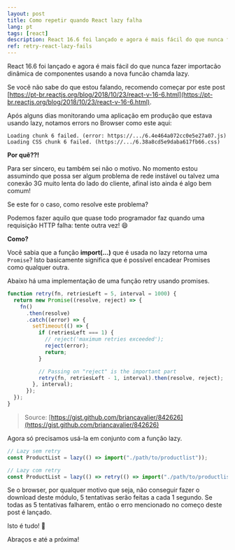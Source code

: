 ```yaml
---
layout: post
title: Como repetir quando React lazy falha
lang: pt
tags: [react]
description: React 16.6 foi lançado e agora é mais fácil do que nunca fazer importacão dinâmica de componentes usando a nova funcão chamda lazy. Após alguns dias monitorando uma aplicação em produção que estava usando lazy, notamos errors no Browser onde alguns usuários não estavam conseguindo carregar os componentes dinâmicos. Aprenda aqui como mitigar este problema.
ref: retry-react-lazy-fails
---
```


React 16.6 foi lançado e agora é mais fácil do que nunca fazer importacão dinâmica de componentes usando a nova funcão chamda lazy.

Se você não sabe do que estou falando, recomendo começar por este post [https://pt-br.reactjs.org/blog/2018/10/23/react-v-16-6.html](https://pt-br.reactjs.org/blog/2018/10/23/react-v-16-6.html).


Após alguns dias monitorando uma aplicação em produção que estava usando lazy, notamos errors no Browser como este aqui:

```
Loading chunk 6 failed. (error: https://.../6.4e464a072cc0e5e27a07.js)
Loading CSS chunk 6 failed. (https://.../6.38a8cd5e9daba617fb66.css)	
```

**Por quê??!**

Para ser sincero, eu também sei não o motivo. No momento estou assumindo que possa ser algum problema de rede instável ou talvez uma conexão 3G muito lenta do lado do cliente, afinal isto ainda é algo bem comum!

Se este for o caso, como resolve este problema?

Podemos fazer aquilo que quase todo programador faz quando uma requisição HTTP falha: tente outra vez! 😄

**Como?**

Você sabia que a função **import(...)** que é usada no lazy retorna uma `Promise`? Isto basicamente significa que é possível encadear Promises como qualquer outra.

Abaixo há uma implementação de uma função retry usando promises.

```javascript
function retry(fn, retriesLeft = 5, interval = 1000) {
  return new Promise((resolve, reject) => {
    fn()
      .then(resolve)
      .catch((error) => {
        setTimeout(() => {
          if (retriesLeft === 1) {
            // reject('maximum retries exceeded');
            reject(error);
            return;
          }

          // Passing on "reject" is the important part
          retry(fn, retriesLeft - 1, interval).then(resolve, reject);
        }, interval);
      });
  });
}
```
> Source: [https://gist.github.com/briancavalier/842626](https://gist.github.com/briancavalier/842626)

Agora só precisamos usá-la em conjunto com a função lazy.

```javascript
// Lazy sem retry
const ProductList = lazy(() => import("./path/to/productlist"));

// Lazy com retry
const ProductList = lazy(() => retry(() => import("./path/to/productlist")));
```

Se o browser, por qualquer motivo que seja, não conseguir fazer o download deste módulo, 5 tentativas serão feitas a cada 1 segundo. Se todas as 5 tentativas falharem, então o erro mencionado no começo deste post é lançado.

Isto é tudo! 🎉

Abraços e até a próxima!